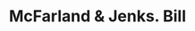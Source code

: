 ---
doi: 10.7916/D8K375P1
date_other: '1863'
date_other_textual: '1863'
form: printed ephemera
genre:
- Invoices
name:
- McFarland & Jenks
object_in_context_url: https://biggert.cul.columbia.edu/items/view/ave_biggert_00769
subject_hierarchical_geographic:
- Concord, New Hampshire, United States
subject_name:
- McFarland & Jenks
title: McFarland & Jenks. Bill
sort_title: McFarland & Jenks. Bill
call_number: ave_biggert_00769
coordinates:
- 43.20666666666667,-71.53805555555556
pid: ave_biggert_00769
identifiers: ave_biggert_00769
permalink: /biggert/ave_biggert_00769/
layout: iiif-image-page
---